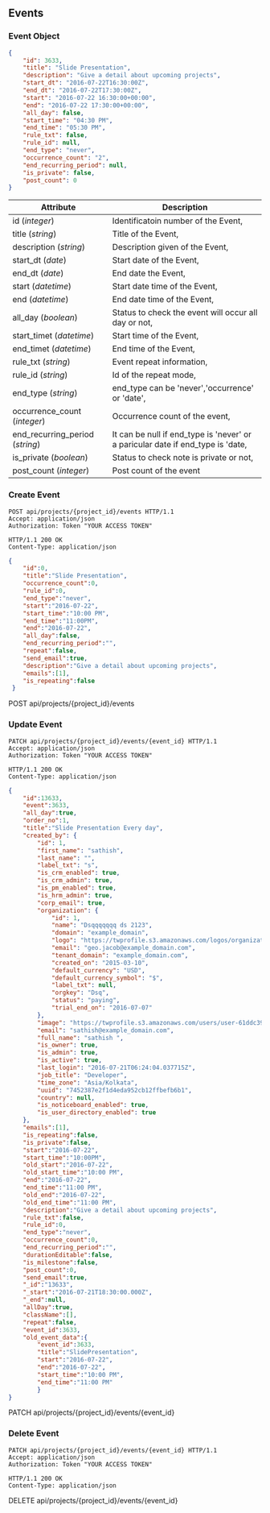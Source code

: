 ## Events

### Event Object

```json 
{
    "id": 3633,
    "title": "Slide Presentation",
    "description": "Give a detail about upcoming projects",
    "start_dt": "2016-07-22T16:30:00Z",
    "end_dt": "2016-07-22T17:30:00Z",
    "start": "2016-07-22 16:30:00+00:00",
    "end": "2016-07-22 17:30:00+00:00",
    "all_day": false,
    "start_time": "04:30 PM",
    "end_time": "05:30 PM",
    "rule_txt": false,
    "rule_id": null,
    "end_type": "never",
    "occurrence_count": "2",
    "end_recurring_period": null,
    "is_private": false,
    "post_count": 0
}
```

Attribute | Description
----------| -----------
id (*integer*) | Identificatoin number of the Event,
title (*string*) | Title of the Event,
description (*string*) | Description given of the Event,
start_dt (*date*) | Start date of the Event,
end_dt (*date*) | End date the Event,
start (*datetime*) | Start date time of the Event,
end (*datetime*) | End date time of the Event,
all_day (*boolean*) | Status to check the event will occur all day or not,
start_timet (*datetime*) | Start time of the Event,
end_timet (*datetime*) | End time of the Event,
rule_txt (*string*) | Event repeat information,
rule_id (*string*) | Id of the repeat mode,
end_type (*string*) | end_type can be 'never','occurrence' or 'date',
occurrence_count (*integer*) | Occurrence count of the event,
end_recurring_period (*string*) |It can be null if end_type is 'never' or a paricular date if end_type is 'date,
is_private (*boolean*) | Status to check note is private or not,
post_count (*integer*) | Post count of the event

### Create Event

```http
POST api/projects/{project_id}/events HTTP/1.1
Accept: application/json
Authorization: Token "YOUR ACCESS TOKEN"

HTTP/1.1 200 OK
Content-Type: application/json
```

```json
{
 	"id":0,
 	"title":"Slide Presentation",
 	"occurrence_count":0,
 	"rule_id":0,
 	"end_type":"never",
 	"start":"2016-07-22",
 	"start_time":"10:00 PM",
 	"end_time":"11:00PM",
 	"end":"2016-07-22",
 	"all_day":false,
 	"end_recurring_period":"",
 	"repeat":false,
 	"send_email":true,
 	"description":"Give a detail about upcoming projects",
 	"emails":[1],
 	"is_repeating":false
 }
 ```

<aside>POST api/projects/{project_id}/events</aside>

### Update Event

```http
PATCH api/projects/{project_id}/events/{event_id} HTTP/1.1
Accept: application/json
Authorization: Token "YOUR ACCESS TOKEN"

HTTP/1.1 200 OK
Content-Type: application/json
```

```json
{
 	"id":13633,
 	"event":3633,
 	"all_day":true,
 	"order_no":1,
 	"title":"Slide Presentation Every day",
 	"created_by": {
        "id": 1,
        "first_name": "sathish",
        "last_name": "",
        "label_txt": "s",
        "is_crm_enabled": true,
        "is_crm_admin": true,
        "is_pm_enabled": true,
        "is_hrm_admin": true,
        "corp_email": true,
        "organization": {
            "id": 1,
            "name": "Dsqqqqqqq ds 2123",
            "domain": "example_domain",
            "logo": "https://twprofile.s3.amazonaws.com/logos/organization-1ae4b5e4-457f-4b0a-aad6-370b542fe1ce-image.jpeg",
            "email": "geo.jacob@example_domain.com",
            "tenant_domain": "example_domain.com",
            "created_on": "2015-03-10",
            "default_currency": "USD",
            "default_currency_symbol": "$",
            "label_txt": null,
            "orgkey": "Dsq",
            "status": "paying",
            "trial_end_on": "2016-07-07"
        },
        "image": "https://twprofile.s3.amazonaws.com/users/user-61ddc395-8145-493c-a72f-df70ac205783-image.jpg",
        "email": "sathish@example_domain.com",
        "full_name": "sathish ",
        "is_owner": true,
        "is_admin": true,
        "is_active": true,
        "last_login": "2016-07-21T06:24:04.037715Z",
        "job_title": "Developer",
        "time_zone": "Asia/Kolkata",
        "uuid": "7452387e2f1d4eda952cb12ffbefb6b1",
        "country": null,
        "is_noticeboard_enabled": true,
        "is_user_directory_enabled": true
    },
	"emails":[1],
	"is_repeating":false,
	"is_private":false,
	"start":"2016-07-22",
	"start_time":"10:00PM",
	"old_start":"2016-07-22",
	"old_start_time":"10:00 PM",
	"end":"2016-07-22",
	"end_time":"11:00 PM",
	"old_end":"2016-07-22",
	"old_end_time":"11:00 PM",
	"description":"Give a detail about upcoming projects",
	"rule_txt":false,
	"rule_id":0,
	"end_type":"never",
	"occurrence_count":0,
	"end_recurring_period":"",
	"durationEditable":false,
	"is_milestone":false,
	"post_count":0,
	"send_email":true,
	"_id":"13633",
	"_start":"2016-07-21T18:30:00.000Z",
	"_end":null,
	"allDay":true,
	"className":[],
	"repeat":false,
	"event_id":3633,
	"old_event_data":{
		"event_id":3633,
		"title":"SlidePresentation",
		"start":"2016-07-22",
		"end":"2016-07-22",
		"start_time":"10:00 PM",
		"end_time":"11:00 PM"
		}
}
```
<aside>PATCH api/projects/{project_id}/events/{event_id}</aside>

### Delete Event

```http
PATCH api/projects/{project_id}/events/{event_id} HTTP/1.1
Accept: application/json
Authorization: Token "YOUR ACCESS TOKEN"

HTTP/1.1 200 OK
Content-Type: application/json
```


<aside>DELETE api/projects/{project_id}/events/{event_id}</aside>

